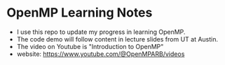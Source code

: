 # OpenMP Learning Notes
- I use this repo to update my progress in learning OpenMP.
- The code demo will follow content in lecture slides from UT at Austin.
- The video on Youtube is "Introduction to OpenMP"
- website: https://www.youtube.com/@OpenMPARB/videos

